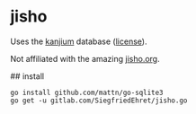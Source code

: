 # jisho

Uses the [kanjium](https://github.com/mifunetoshiro/kanjium) database ([license](https://github.com/mifunetoshiro/kanjium/blob/master/LICENSE.txt)).

Not affiliated with the amazing [jisho.org](http://jisho.org/).

## install

```
go install github.com/mattn/go-sqlite3
go get -u gitlab.com/SiegfriedEhret/jisho.go
```
